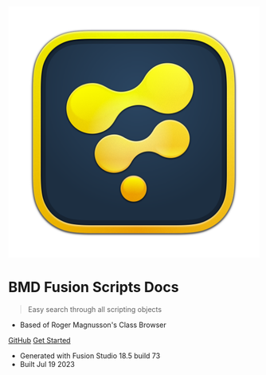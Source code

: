 <!-- _coverpage.md -->

![logo](icon-fusion-studio.png)

# BMD Fusion Scripts Docs

> Easy search through all scripting objects

- Based of Roger Magnusson's Class Browser

[GitHub](https://github.com/EmberLightVFX/Fusion-Script-Docs)
[Get Started](#blackmagic-design-fusion-script-docs)

- Generated with Fusion Studio 18.5 build 73
- Built Jul 19 2023